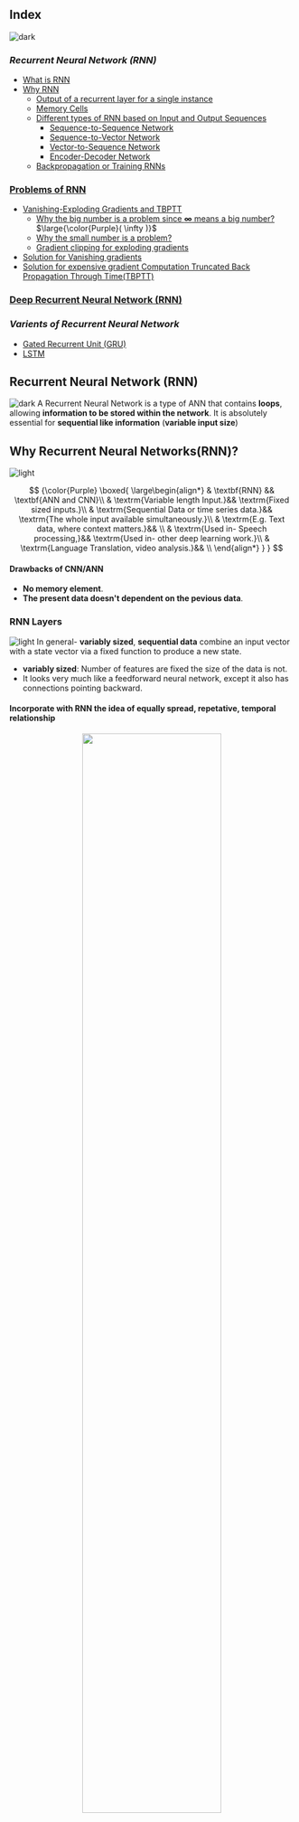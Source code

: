## Index
![dark](https://user-images.githubusercontent.com/12748752/141935752-90492d2e-7904-4f9f-a5a1-c4e59ddc3a33.png)
### _Recurrent Neural Network (RNN)_
* [What is RNN](#recurrent-neural-networksrnn)
* [Why RNN](#why-recurrent-neural-networksrnn)
  * [Output of a recurrent layer for a single instance](#output-of-a-recurrent-layer-for-a-single-instance)
  * [Memory Cells](#memory-cells)
  * [Different types of RNN based on Input and Output Sequences](#different-types-of-rnn-based-on-input-and-output-sequences)
    * [Sequence-to-Sequence Network](#sequence-to-sequence-network)
    * [Sequence-to-Vector Network](#sequence-to-vector-network)
    * [Vector-to-Sequence Network](#vector-to-sequence-network)
    * [Encoder-Decoder Network](#encoder-decoder-network)
  * [Backpropagation or Training RNNs](#backpropagation-or-training-rnns)

### [Problems of RNN](#problems-in-training-simple-rnns)
* [Vanishing-Exploding Gradients and TBPTT](#vanishing-exploding-gradients-and-tbptt)
  * [Why the big number is a problem since <b>&infin;</b> means a big number?](#%EF%B8%8F-why-the-big-number-is-a-problem-since--means-a-big-number) $\large{\color{Purple}( \infty )}$
  * [Why the small number is a problem?](#%EF%B8%8F-why-the-small-number-is-a-problem)
  * [Gradient clipping for exploding gradients](#%EF%B8%8F-gradient-clipping-for-exploding-gradients)
* [Solution for Vanishing gradients](#%EF%B8%8F-solution-for-vanishing-gradients)
* [Solution for expensive gradient Computation Truncated Back Propagation Through Time(TBPTT)](#%EF%B8%8F-solution-for-expensive-gradient-computation-truncated-back-propagation-through-timetbptt)

### [Deep Recurrent Neural Network (RNN)](#deep-rnns)  

###  _Varients of Recurrent Neural Network_
* [Gated Recurrent Unit (GRU)](https://github.com/iAmKankan/Neural-Network/blob/main/rnn/gru.md)
* [LSTM](https://github.com/iAmKankan/Neural-Network/blob/main/rnn/lstm.md)

## Recurrent Neural Network (RNN)
![dark](https://user-images.githubusercontent.com/12748752/141935752-90492d2e-7904-4f9f-a5a1-c4e59ddc3a33.png)
A Recurrent Neural Network is a type of ANN that contains **loops**, allowing **information to be stored within the network**. It is absolutely essential for **sequential like information** (**variable input size**)

## Why Recurrent Neural Networks(RNN)?
![light](https://user-images.githubusercontent.com/12748752/141935760-406edb8f-cb9b-4e30-9b69-9153b52c28b4.png)

$$
{\color{Purple} 
\boxed{
\large\begin{align*}
& \textbf{RNN} && \textbf{ANN and CNN}\\
& \textrm{Variable length Input.}&& \textrm{Fixed sized inputs.}\\
& \textrm{Sequential Data or time series data.}&& \textrm{The whole input available simultaneously.}\\
& \textrm{E.g. Text data, where context matters.}&& \\
& \textrm{Used in- Speech processing,}&& \textrm{Used in- other deep learning work.}\\
& \textrm{Language Translation, video analysis.}&& \\
\end{align*}
}
}
$$


#### Drawbacks of CNN/ANN
* **No memory element**. 
* **The present data doesn't dependent on the pevious data**.

  
### RNN Layers
![light](https://user-images.githubusercontent.com/12748752/141935760-406edb8f-cb9b-4e30-9b69-9153b52c28b4.png)
In general- **variably sized**, **sequential data** combine an input vector with a state vector via a fixed function to produce a new state.
* **variably sized**: Number of features are fixed the size of the data is not.
* It looks very much like a feedforward neural network, except it also has connections pointing backward. 

#### Incorporate with RNN the idea of equally spread, repetative, temporal relationship

<p align="center">
 
 <img src="https://user-images.githubusercontent.com/12748752/188321976-67e6563e-d6cf-4387-933d-7bda64a88131.png" width=70% />
 <br><ins><i><b>RNN unrolling over time</b></i></ins>
                                                                                                                                 
</p>
          
          
## Backpropagation Through Time (BPTT)
![dark](https://user-images.githubusercontent.com/12748752/141935752-90492d2e-7904-4f9f-a5a1-c4e59ddc3a33.png)

<p align="center"> 
 <img src="https://user-images.githubusercontent.com/12748752/211137192-353752b1-36e1-4cbd-b303-637ba8e88dd3.png" width=60% />
 <br><ins><b><i> Weight matrix for a single hidden layer RNN | RNN- Many-To-Many  |  Total number of Layers = 'T'</i></b></ins>
</p>


### For _Hiddden layers_ for any $\large{\color{Purple} h_t}$ - 

$$ \Huge{\color{Purple} 
\begin{align*}
h_t = g (W_{hh}h_{t-1}+W_{xh} x_t) + \textrm{b} & & \normalsize \begin{cases}
g = \textit{non-linear function} \\
W_{{\color{Cyan}hh}} = \textit{ takes an \textbf{h} and gives out an \textbf{h}} \\
W_{{\color{Cyan}xh}} = \textit{ takes an \textbf{x} and gives out an \textbf{h}}\\ 
W_{{\color{Cyan}xh}}, W_{{\color{Cyan}xh}} , \textbf{b}_n = \textit{ are constant with time}
\end{cases}
\end{align*}
}
$$

#### Description
> The **linear combination** of $\Huge{\color{Purple} h}$ and $\Huge{\color{Purple} x}$ and **weight matrix** $\Huge{\color{Purple} W}$ which we will multiply $\Huge{\color{Purple} h_{t-1}}$ of previous layer and some other **weight matrix** $\Huge{\color{Purple} W}$ which we will multiply $\Huge{\color{Purple} x_{t}}$ of same layer. 

### For _Output layer_ for any instance $\large{\color{Purple} \hat{y}_t}$  - 

$$ \Huge{\color{Purple} \hat{y_t} = g^* ( W_{yh} h_t + b)} $$

#### Description
> $\large{\color{Purple} g }$ needs not to be same as $\large{\color{Purple} g^* }$, even $\large{\color{Purple} g^* }$ not always be a **_Non-linear function_**. 

## Step #1: Weight calculation for hidden layers and output layers
To train an **RNN**, the trick is to **unroll it through time** and then simply use [_regular backpropagation_](https://github.com/iAmKankan/Neural-Network/blob/main/backpropagation/README.md). This strategy is called ***backpropagation through time (BPTT)***.

Like regular backpropagation, there is a **_first forward pass through the unrolled network_** (represented by the dashed arrows). 

**Note:** [Backpropagation is common in ANN or in Multi-Layer Perceptron](https://github.com/iAmKankan/Neural-Network/blob/main/backpropagation/README.md). 

Inorder to make the expressions simple we put _allias_ in the above two expressionas like 
> <img src="https://user-images.githubusercontent.com/12748752/188525079-36af334d-6d36-4550-8480-8094a409168a.png" width= 55%/>

### Now $\large{\color{Purple} h_t}$ and $\large{\color{Purple} \hat{y}_t}$  looks like- 
$$ {\color{Red} \boxed{\Huge{\color{Purple} \begin{align*}
& h_t = g (W h_{t-1}+ U x_t) + \textrm{b} \\
&  \hat{y_t} = g^* ( V h_t) \\
\end{align*}} 
}}
$$

#### Description
> The Matrixes $\large{\color{Purple} \textbf{W} }$, $\large{\color{Purple} \textbf{U} }$, $\large{\color{Purple} \textbf{V} }$ do not change with time (or across the layers); Meaning same values in each epoch.
> Where as in ANN those matrix changes its values. We need to update them. See for [Weight update in Backpropagation](https://github.com/iAmKankan/Neural-Network/blob/main/backpropagation/README.md#backpropagation-weight-update).

---
### ⚛️ How does RNN keep the context?

**Answer:** The following vectors <img src="https://latex.codecogs.com/svg.image?{\color{Purple}\textrm{W,&space;U,&space;V&space;}&space;}" title="https://latex.codecogs.com/svg.image?{\color{Purple}\textrm{W, U, V } }" align="center" /> do not change with time (or across the layers).

<p align="center">
<img src="https://user-images.githubusercontent.com/12748752/188549351-d5c3b022-9b5b-4b80-bf0c-ce57d3039940.png" width=50%/>
</p>

---

## Step #2: Loss calculation
For the Backpropagation we need to findout the derivative of the **_loss function_** let say $\large{\color{Purple} L }$ with each of the matrices $\large{\color{Purple} W }$, $\large{\color{Purple} U }$, $\large{\color{Purple} V}$ - 


$$
\Huge  {\color{Purple} \frac{\partial \textrm{L}}{\partial \textrm{W}},\ \frac{\partial \textrm{L}}{\partial \textrm{U}},\ \frac{\partial \textrm{L}}{\partial \textrm{V}}}  {\color{Purple} \Big \\{ \normalsize \textrm{For the Backprop we need to findout the gradient of 'L' with respect to each of the matrices} }
$$

### Recap of Loss function and $\large{\color{Purple}\partial L }$
* [The output sequence is evaluated using a cost function](https://github.com/iAmKankan/Neural-Network/tree/main/rnn#calculating-loss-in-rnn)

$$
\Huge{\color{Purple} \begin{align*}
\textbf{L} = \sum_{t=1}^{\textrm{T}} \textbf{L}_{t} & & \normalsize
\begin{cases} \textrm{where } T \textrm{ is the max time step} \\ 
\textrm{Summation of all the intermediate losses through the layers}\\
\end{cases}
\end{align*}}
$$

#### Description
> Summation of all the intermediate losses through the layers.

<p align="center">
<img src="https://user-images.githubusercontent.com/12748752/211141343-95154f22-bcaf-4a6a-a609-bd6d82e6b3e0.png" width=70%/>
</p>


---
#### Example #1: Lets consider local loss L3 and see how backprop works
$$
\Huge {\color{Purple} \frac{\partial \textrm{L}_3}{\partial \textrm{W}},\ \frac{\partial \textrm{L}_3}{\partial \textrm{U}},\ \frac{\partial \textrm{L}_3}{\partial \textrm{V}} }
$$

---

* We assume that _**g**_ is a **non-linear function** and-

$$
\Huge {\color{Purple} \hat{y_3} = g(V h_3) }
$$

* **Loss functions** used **least-squares error**

$$
\Huge {\color{Purple} \mathrm{L_3} = \frac{1}{2}(y_3 - \hat{y_3})^2 }
$$

![light](https://user-images.githubusercontent.com/12748752/141935760-406edb8f-cb9b-4e30-9b69-9153b52c28b4.png)

* We need to findout 

$$
\Huge {\color{Purple} 
\begin{align*}
& \frac{\partial \textrm{L}_3}{\partial \textrm{V}} & {\color{Black} \large \textrm{which can be expressed by- }} \\
& \frac{\partial \textrm{L}_3} {\partial \textrm{V}} = \frac{\partial \textrm{L}_3}{\partial \mathrm{\hat{y_3}}} \frac{\partial \mathrm{\hat{y_3}}}{\partial \textrm{V}} &\\
& \frac{\partial \textrm{L}_3} {\partial \textrm{V}} = - (\mathrm{y_3 - \hat{y_3}}) \mathrm{h_3} &\\
\end{align*}
}
$$

[**To be continued**]

![light](https://user-images.githubusercontent.com/12748752/141935760-406edb8f-cb9b-4e30-9b69-9153b52c28b4.png)

#### ⚛️ What is $\large \frac{\partial \textrm{L}_3}{\partial \textrm{W}}$ ?

$$
\Huge {\color{Purple} 
\begin{align*}
& \frac{\partial \textrm{L}_3} {\partial \textrm{W}} = \frac{\partial \textrm{L}_3}{\partial \mathrm{\hat{y_3}}} \frac{\partial \mathrm{\hat{y_3}}}{\partial \textrm{h}_3} \frac{\partial \textrm{h}_3}{\partial \textrm{W}}&\\
& \frac{\partial \textrm{L}_3} {\partial \textrm{V}} = - (\mathrm{y_3 - \hat{y_3}}) \mathrm{h_3} \mathrm{V}&\\
\end{align*}
}
$$

[**To be continued**]

## Step #3: 

<p align="center">
 <img src="https://user-images.githubusercontent.com/12748752/211140459-68704d15-7578-4136-9ede-77d418150d7c.png" width=50%/>
</p>

The gradients of that cost function are then **_propagated backward through the unrolled network_** (represented by the solid arrows). 

## <ins>Finally </ins>
* The **_model parameters are updated_** using the gradients computed during **BPTT**. 

**Note** that the gradients flow backward through all the outputs used by the cost function, not just through the final output (for example, in Figure the cost function is computed using the last three outputs of the network, <img src="https://latex.codecogs.com/svg.image?\textbf{Y}_{(2)},&space;\textbf{Y}_{(3)}\&space;and&space;\&space;\textbf{Y}_{(4)}" title="\textbf{Y}_{(2)}, \textbf{Y}_{(3)}\ and \ \textbf{Y}_{(4)}" />, so gradients flow through these three outputs, but not through **Y<sub>(0)</sub>** and **Y<sub>(1)</sub>** ). 
* Moreover, since the same parameters **W** and **b** are used at each time step, backpropagation will do the right thing and sum over all time steps.
* Fortunately, tf.keras takes care of all of this complexity for you
          
          
          
          
          
          
          
          
![light](https://user-images.githubusercontent.com/12748752/141935760-406edb8f-cb9b-4e30-9b69-9153b52c28b4.png)
![light](https://user-images.githubusercontent.com/12748752/141935760-406edb8f-cb9b-4e30-9b69-9153b52c28b4.png)
          
          
          
### Hidden Layers:
![light](https://user-images.githubusercontent.com/12748752/141935760-406edb8f-cb9b-4e30-9b69-9153b52c28b4.png)
### ⚛️ What is the most general function we typically use within neural network? 
**Answer:** We take **linear combination** followed by **non-linearity** always. Typically in **RNNs** we usually use **tanh** for the **nonlinearity** in the **hidden layers**. 

$$\Huge{\color{Purple}
\begin{align*}
& \ h_t = f_w (h_{t-1}, x_t) &\\
& \Huge \boxed{h_t = tanh (W_{{\color{Cyan}hh}}h_{t-1},W_{{\color{Cyan}xh}} x_t) + \textrm{b}}  & \normalsize \begin{cases}
W_{{\color{Cyan}hh}} = \textit{ takes an \textbf{h} and gives out an \textbf{h}} \\
W_{{\color{Cyan}xh}} = \textit{ takes an \textbf{x} and gives out an \textbf{h}}\\ 
W_{{\color{Cyan}xh}}, W_{{\color{Cyan}xh}} , \textbf{b}_n = \textit{ are constant with time}
\end{cases}
\end{align*}
}
$$

* So in this case, the non-linear function is **tanh** and we need a linear combination of **h** and **x**. So there will be some **weight matrix** **_W_** which we will multiply **h** and some other **weight matrix** **_W_** which we will multiply **x**. 
* Those two weight matrices are different in general. Not only that, they also have different sizes.
* So this is the general formula for the hidden layer of an **RNN**, some people will replace this tanh by **_f<sub>w</sub>_** or by **_g_**.

The calculation for hiddenlayer **_h<sub>2</sub>_**  would be-

$$
\large{\color{Purple} h_2 = tanh (W_{hh}h_{1},W_{xh} x_2) + \textrm{b}} 
$$

### Output Layer: 
![light](https://user-images.githubusercontent.com/12748752/141935760-406edb8f-cb9b-4e30-9b69-9153b52c28b4.png)
The Output size is variable. 

### ⚛️ What about this $\large{\color{Purple} \hat{y}_t}$ ?
**Answer:**  $\large{\color{Purple} \hat{y}_t}$ is equal to some function of $\large{\color{Purple} h_t}$. 

Now in some cases, it simply makes sense for this function to be a **linear function**( for regression output). In some cases, it makes sense for the function to be a **non-linear function** ( for Classification output).
* If it is a classifcation task and let us say it is a binary classification task, then **g** will become a **Sigmoid** &sigma; . 
* If it is a multiclass classification task, you will use a **Softmax**.

### ⚛️ Constant with time meaning
**Answer:** The **weights** and **bias** in **_h<sub>3</sub>_** are the same **_W<sub>hh</sub>  ,  W<sub>xh</sub>_** and  **_b<sub>n</sub>_** for **_h<sub>2</sub>_**


### ⚛️ Calculating Loss in RNN
![light](https://user-images.githubusercontent.com/12748752/141935760-406edb8f-cb9b-4e30-9b69-9153b52c28b4.png)

<p align="center"> 
<img src="https://user-images.githubusercontent.com/12748752/188473359-24396c3f-04df-487b-90a6-3a5837be0cf2.png" width=40%/>
<br><ins><b><i> RNN- Many-To-Many  |  The number of Layers = 'T'</i></b></ins>
</p>

#### Example:
* Now when you have **multiple predicted values**, let us say having **10 days** before is the weather of $\large{\color{Purple} h_0}$ or temperature of $\large{\color{Purple} {x}_0}$ in some city, let us say Chennai. 
* Suppose you have that input, you would have the next day's temperature, let us say that is $\large{\color{Purple} \hat{y_1}}$ , the next day's temperature $\large{\color{Purple} \hat{y_2}}$ and next day's temperature $\large{\color{Purple} \hat{y_3}}$ , till let us say today's temperature which is $\large{\color{Purple} \hat{y_T}}$ .
* Now for each one of them, you also have a corresponding ground truth, which should be $\large{\color{Purple} y_1,\ y_2,\ y_3, \ y_T }$ . And whenever you have a ground truth and a prediction and these two differs, you will have a **loss function**. 
* So the total loss is -

$$
\Huge{\color{Purple} 
\begin{align*}
& \boxed{ \textbf{L} = \sum_{t=1}^{\textrm{T}} \textbf{L}_{t} } & 
\Big \\{ \normalsize \textit{ Summation of all the intermediate losses through the layers} \\
\end{align*}
}
$$

* Now in terms of **_L<sub>t</sub>_** itself, or the **local loss function**, you again have many choices but we having seen only 2 so far,
  1. [cross entropy](https://github.com/iAmKankan/MachineLearning_With_Python/edit/master/Supervised/Logistic%20Regrassion/README.md#binary-cross-entropy-cost-function) -classifcation
  2. least-squares error - regression or a numerical output




![dark](https://user-images.githubusercontent.com/12748752/141935752-90492d2e-7904-4f9f-a5a1-c4e59ddc3a33.png)
![dark](https://user-images.githubusercontent.com/12748752/141935752-90492d2e-7904-4f9f-a5a1-c4e59ddc3a33.png)


## Problems in Training Simple RNNs
![dark](https://user-images.githubusercontent.com/12748752/141935752-90492d2e-7904-4f9f-a5a1-c4e59ddc3a33.png)
The main problem with RNN is **Unstable Gradient**

The basic issue for which we had to do **BPTT** was because **W, U, V** matrices were **constants across time**. Because of which you had sort of **recursive expressions** for the **loss with respect** to **W** and the **loss with respect** to **U**. 

The main issues that come up are 
* **gradient calculations** either **explode** or **vanish**, both of these are not ideal.
* The **gradient calculations are expensive**.

### The Solution
* The solution for **exploding gradients** is **_gradient clipping_**.
* The solution for **vanishing gradients** is alternate architectures **LSTM, GRU**.
* The solution for **expensive gradient calculations** is **_Truncated Back Propagation Through Time(TBPTT)_**.

### Vanishing-Exploding Gradients and TBPTT
![dark](https://user-images.githubusercontent.com/12748752/141935752-90492d2e-7904-4f9f-a5a1-c4e59ddc3a33.png)

### ⚫ How to identify exploding gradients?
![light](https://user-images.githubusercontent.com/12748752/141935760-406edb8f-cb9b-4e30-9b69-9153b52c28b4.png)
There are a few ways by which you can get an idea of whether your model is suffering from exploding gradients or not. They are:
1. If the **model weights** become **unexpectedly large** in the **end**.
2. Your model has a **poor loss**.
3. Or the model displays **NaN** **loss** whilst training.
4. The gradient value for error persists over **1.0** for every subsequent iteration during training.


### ⚫ How to identify vanishing gradients?
Link [Detect Vanishing Gradients ↗️](https://www.mathworks.com/help/deeplearning/ug/detect-vanishing-gradients-in-deep-neural-networks.html)



### [Vanishing Gradient and Exploding Gradient in Sigmoid Function ↗️](https://github.com/iAmKankan/Neural-Network/tree/main/activation_functions#vanishing-gradients-the-rnn-version-%EF%B8%8F)
![light](https://user-images.githubusercontent.com/12748752/141935760-406edb8f-cb9b-4e30-9b69-9153b52c28b4.png)



### _Truncated Back Propagation Through Time(TBPTT)_
![light](https://user-images.githubusercontent.com/12748752/141935760-406edb8f-cb9b-4e30-9b69-9153b52c28b4.png)

**TBPTT** Works with both the** vanishing gradient** and the **exploding gradient** problems, so it is sort of a compound solution.

Now remember the example that we had before this, that example had 65,000 time sequences. 
  * Now, would you go back for the full thing and come back through the full thing, by that time almost any correction you give will lead to **vanishing** or **exploding gradient** problems.
  * Plus it would become potentially **very expensive** just to do **one gradient up-date**.

<p align="center">
 <img src="https://user-images.githubusercontent.com/12748752/215350346-1ffdf98e-1e40-4901-b0d3-5adbff06e9fd.png" width=60%/>
 <br><ins><i><b>TBPTT-  forward propagate through 'k1' steps and back propagate through 'k2' steps </b></i></ins>
 </p>
 
Lets consider the boxes here, each box represents an **input**, **hidden layer** and **output** with its corresponding **loss**. Now, Remember that we are assuming that the relationship is the same and in fact you can cut it anywhere in the middle and you are going to get exactly the same **W**. 

The basic idea that is instead of training for the **whole sequence** , you **split it up** into **many mini batches**. 
  * I will **forward propagate** through **2 steps**, then **back propagate** through **2 steps**. Then the **W** is remains the same **everywhere**. So I will get some new updated **W**. 
  * Then I step forward little bit, **forward propagates** through another **2 steps**, **back propagates** through **2 steps**, my **W** is now **updated**.
  * Now when the **W** is **updated**, I will **forward propagate** through the **whole thing** and I keep on doing this.

> #### All you are doing is forward propagating through one part of the data, back propagating through a different part of the data. How does this help? If you back propagates through a small amount of data, your gradient will neither blow up, nor will it vanish.

![dark](https://user-images.githubusercontent.com/12748752/141935752-90492d2e-7904-4f9f-a5a1-c4e59ddc3a33.png)
![dark](https://user-images.githubusercontent.com/12748752/141935752-90492d2e-7904-4f9f-a5a1-c4e59ddc3a33.png)



#### Recap of BPTT 
<p align="center">
 <img src="https://user-images.githubusercontent.com/12748752/189465414-ed8ad124-93ed-4e56-a4ec-23f7c6d96c78.png" width=40%/>
 <br><ins><i><b>Typical RNN </b></i></ins>
 </p>

#### Total Loss- 

$$
\Huge{\color{Purple}
\begin{align*}
\mathrm{L}=\sum_{t=1}^{\mathrm{T}} \mathrm{L}_t
\end{align*}}
$$

#### ⚛️ When we are calculating _w_ if we are doing simple gradient descent 

$$
\Huge{\color{Purple}
\begin{align*}
& \mathrm{W}= \mathrm{W} - \alpha \frac{\partial\mathrm{L}}{\partial\mathrm{W}} \\
& \large \frac{\partial\mathrm{L}}{\partial\mathrm{W}} \Big \\}  \textrm{This term has to be calculated as: } \sum_{t=1}^{T} \frac{\partial \mathrm{L}_t}{\partial\mathrm{W}} \\
\end{align*}}
$$

We saw that you cannot simply calculate, let us say if I have **L<sub>3</sub>**, I cannot simply calculate<img src="https://latex.codecogs.com/svg.image?&space;\frac{\partial\mathrm{L}_3}{\partial\mathrm{W}}" title="https://latex.codecogs.com/svg.image? \frac{\partial\mathrm{L}_3}{\partial\mathrm{W}}" align="center"/> in the usual way besause 

$$\Huge{\color{Purple}
\begin{align*}
 &\frac{\partial\mathrm{L}_3}{\partial\mathrm{W}} \to \frac{\partial\mathrm{h}_3}{\partial\mathrm{W}}\to \frac{\partial\mathrm{h}_2}{\partial\mathrm{W}}\to \frac{\partial\mathrm{h}_1}{\partial\mathrm{W}}\\
& \large \textrm{They involve each other} \\
\end{align*}}
$$

Above is applicable for **U<sub>3</sub>**, as well 

$$\Huge{\color{Purple}
\begin{align*}
&\frac{\partial\mathrm{L}_3}{\partial\mathrm{U}} \to \frac{\partial\mathrm{h}_3}{\partial\mathrm{U}}\to \frac{\partial\mathrm{h}_2}{\partial\mathrm{U}}\to \frac{\partial\mathrm{h}_1}{\partial\mathrm{U}}\\
& \large \textrm{They involve each other} \\
\end{align*}}
$$

This is basically what we call **back propagation through time**, because **none of these terms is independent**. Now this kind of dependency creates several problems.

### ⚛️ Explanation Why is BPTT is a problem:

<p align="center">
</a>
<br><ins><i><b>Heuristic Description.(rough)</b></i></ins>
</p>

$$\Huge{\color{Purple}
\begin{align*}
& h_t = tanh(W h_{t-1} + U x_t) \\
& \large \textrm{by cancelling } U x_t \textrm{ we get} \\
& h_t \sim  tanh(W h_{t-1}) [\large \textrm{eigenvalue need to understand}]\\
& h_t \sim  W h_{t-1} \large\textrm{ then}\\
& h_{t+1} \sim W^2 h_{t-1} \large [because \sim W^2 h_t \sim W^2 h_{t-1}] \\
& \large \textrm{In general- }\\
& \boxed{h_{t+1} \sim W^{n} h_{t} }\\
\end{align*}}
$$

> #### So, as you go through time, so the weight matrix keeps on constantly multiplying. So **_h<sub>3</sub>_** would be like **_W<sub>2</sub>h<sub>1</sub>_** and if I have something like **_h<sub>5</sub>_**, that would become **_W<sub>4</sub>h<sub>1</sub>_** so on and so forth.
 
Now, all these are heuristic arguments but it turns out to be a remarkably good approximations, unfortunately I cannot go further.
* But if I have norm(let us say 2 norm) of &parallel;**_h<sub>t+n</sub>_** &parallel; , notice **_h<sup>&#8407;</sup><sub>t</sub>_** is a vector.
* If I take its norm, it will be some factor times norm of **_h<sub>t</sub>_** (  &parallel;**_h<sub>t+n</sub>_** &parallel; &sim;  &parallel;**_h<sub>t</sub>_**&parallel; ) 
* Norm is a **scaler**, so this is a number, you are trying to find out the size of **_h<sub>t+n</sub>_**, that will be some number times **_h<sub>t</sub>_**
* And it turns out that it **scales** approximately as the **eigenvalues (&lambda;)** of **W<sup>n</sup>**. Like the following-

$$\Huge{\color{Purple}
\begin{align*}
& {\color{Cyan}\vec{{\color{Purple}h_{t+n}}}} \sim W^n {\color{Cyan}\vec{{\color{Purple}h_t}}} \\
& {\parallel \mathrm{h_{t+n}} \parallel }_2  \sim \lambda^n \parallel \mathrm{h_t}\parallel \\
\end{align*} }
$$

* Another way to see this is to assume that the **W** is diagonal, If **W** is diagonal, all it will have, **W<sup>n</sup>** will be, all its **eigenvalues** or all its diagonal terms to the power **n**. 
* Now which eigenvalue, we will see shortly. 
* The **eigenvalue** will either be the largest or the smallest.
  *  **The worst-case scenario** is if the **eigenvalue** will be the **_largest_**
  *  **The best case scenario** or the **smallest case scenario** is if the **eigenvalue** will be the **_smallest_**.

* Beacause of scaling as long as I use the same **W**, which I do for **RNN**, **throughout time**, what happens is these **vectors** constantly get **larger in magnitude** or constantly get **smaller in magnitude**.
* So, if you have a large number of time steps, this number, even if it is small, you know, for example even if it adds to **1.01**, over time it is going to get to be a huge number.(this is the power of the exponential function or of the power function)


$$\large{\color{Purple}
\begin{align*}
\textrm{For every 'h' }& & & \\
& \textrm{If } \huge{\mathrm{\lvert \lambda \rvert > 1}} & \textrm{ As 'n' increases }& \mathrm{\parallel h_{t+n}\parallel \to \infty }& \textrm{ (Become very large)}\\
& \textrm{If } \huge{\mathrm{\lvert \lambda \rvert < 1}} & \textrm{ As 'n' increases }& \mathrm{\parallel h_{t+n}\parallel \to 0 }\\
\end{align*} }
$$

* Now this is simply for **h**, you can show that and I would request you to try this out by looking at the expressions in **BPTT**, the similar arguments hold true for $\frac{\partial \mathrm{L_3}}{\partial \mathrm{W}}$ also.

$$\large{\color{Purple}
\begin{align*}
\boxed{\frac{\partial \mathrm{L_3}}{\partial \mathrm{W}} \to \frac{\partial \mathrm{h_3}}{\partial \mathrm{W} } } \to W \frac{\partial \mathrm{L_2}}{\partial \mathrm{W}}\\
\end{align*} }
$$


$$\Huge{\color{Purple}
\begin{align*}
& \parallel \frac{\partial \textrm{L}}{\partial \textrm{W}} \parallel \to \infty & \large \textbf{Exploding Gradient} \\
& \parallel \frac{\partial \textrm{L}}{\partial \textrm{W}} \parallel \to 0 & \large \textbf{Vanishing Gradient} \\
\end{align*}
\left \\} \begin{matrix}
  \\
 \large \textrm{Very Difficult to train}\\
  \\
\end{matrix}\right.
}
$$

### ⚛️ Why the big number is a problem _since &infin; means a big number_? 
**Answer:** These is a problems because obviously you are never going to get exactly **&infin;** because you are still dealing with finite number. But the problem is the moment it goes about the largest number that your machine can calculate, it will actually show you **NAN**, not a number or it will show you **&infin;**, so on and so forth. So really speaking, **finite preciation machines** cannot handle **exploding gradient**.

### ⚛️ Why the small number is a problem?
**Answer:** Similarly you will never actually go to **0**. If you do like **0:99<sup>1000</sup>** (because of **finite preciation machines**), it will be very very very small number. But the problem is it might actually becomes smaller than **10<sup>-16</sup>**, which is the smallest number that you can represent accurately. So at that point you will no longer train, so that will be called **saturation**. So you will get a very small gradient and that is practically gone. 

There is another problem, notice this **tanh**, even the **tanh** is being repeated multiple times. So you have **h<sub>t</sub>** **= tanh(W h<sub>t-1</sub>), h<sub>t+1</sub>** will be **tanh(h<sub>t</sub>)**, so you have **tanh<sup>2</sup>**, similarly you will have **tanh<sup>3</sup>**.

<p align="center">
 
 <img src="https://user-images.githubusercontent.com/12748752/189503599-5e3436e7-f19d-4f0e-957b-bad9d2cd1398.png" width=40%/>
 <br><ins><i><b>tanh<sup>2</sup> is flat, tanh<sup>3</sup> will look even flatter</b></i></ins>
 
</p>

Look at the  **tanh**, **tanh<sup>2</sup>**, **tanh<sup>2</sup>** will look even flatter. And if you take **tanh<sup>100</sup>**, it will look even smaller and notice in all these cases, gradients become **flatter** and **flatter** and **flatter** and they become very small.

Now, all these problems put together lead to these 2 issues. The **tanh**, repeated **tanh** problem will lead only to the **_vanishing gradient_** issue but large number of players can either lead to **_exploding gradient_** or it can lead to **_vanishing gradient_**, both of these make training very dificult.

### ⚛️ _Gradient clipping_ for exploding gradients
**Answer:**  It is very simple, we decide on a **maximum allowable gradient size**. What do I mean by value of gradient? **Gradient is a vector**, so you cannot give it a value, **you can however give a value to _norm_ of gradient**.
* Say-

$$\Huge{\color{Purple}
\begin{align*}
&  \frac{\partial \textrm{L}}{\partial \textrm{W}} = \vec{g} & max \parallel \vec{g} \parallel = G_{max} \\
\end{align*}
}
$$

#### Gradient Descent Calculate for $\large{\color{Purple}\vec{g}}$
$$\Huge{\color{Purple}
\begin{align*}
& \textit{If  }  \parallel \vec{g} \parallel < G_{max} \large \textrm{[ Proceed as usual]} \\
& \textit{If not, }  \parallel \vec{g^\*} \parallel =  \frac{\vec{g}}{\parallel \vec{g} \parallel} G_{max} \\
\end{align*}
}
$$

*  My new gradient $\vec{g^\*}$ is in the same direction as the gradient you calculated but I am cutting down its size

### ⚛️ Solution for Vanishing gradients 
**Answer:** Unfortunately no such simple solution exists. LSTM, GRU is the result

### ⚛️ Solution for **expensive gradient Computation** **_Truncated Back Propagation Through Time(TBPTT)_**
**Answer:** This solution kind of handles to a certain extent, both the **vanishing gradient** and the **exploding gradient** problems. 

So, if we have data with thousands and thousands of time steps. And you want to calculate back **propagation through time**. Now how would you do it? 
#### Step #1
Forward propagate through the whole thing, calculate the whole of <img src="https://latex.codecogs.com/svg.image?{\color{Purple}&space;\mathbf{L_T}}" title="https://latex.codecogs.com/svg.image?{\color{Purple} \mathbf{L_T}}" align="center"/> 
#### Step #2
Then you will **back propagate** through the whole thing. 

Now we have **65,000 time sequences**. If you go back for the full thing and come back through the full thing, by that time almost any correction you give will lead to vanishing or exploding gradient problems, plus it would become potentially very **expensive** just to do one gradient update.

So the solution to that is **truncated back propagation through time**.

Since throughout the RNN network you are going to get exactly the same **_W_**. So, instead of training for the whole **sequence**, you split it up into many mini batches( similar like mini batch gradient descent).

I will **forward propagate** through **first 2 steps** and **back propagate** through **2 steps**, this is one possibility. Since **_W_** is the same everywhere. So I will get some new updated **_W_**. 

Next I **forward propagates** through another 2 steps, back propagates through 2 steps, my W is now updated , okay. Now when the W is updated, I will forward propagate through the whole thing, okay. So I keep on doing this.

If you back propagates through a small amount of data, your gradient will neither blow up, nor will it **vanish**. Now what is a good rule of thumb? It is actually hard to say for some problems, hundred steps are good for some problems, 10, 20 steps are good, etc.

### Deep RNNs
![dark](https://user-images.githubusercontent.com/12748752/141935752-90492d2e-7904-4f9f-a5a1-c4e59ddc3a33.png)

<p align="center">
  
  <img src="https://user-images.githubusercontent.com/12748752/189594861-791518a2-c38d-4583-862d-b4f2939750c7.png" width=70%/>
  <br><ins><i><b> Deep RNN</b></i></ins>
  
</p>

The **deep RNNs** are particularly important in **language processing** especially in **language translation**.

$${\color{Purple}
\begin{align*}
& \huge h_t^{(l)} = tanh \Big\( W^{(l)}h_{t-1}^{(l)}+U^{(l)}h_{t}^{(l-1)} \Big \)\\
\end{align*}
}
$$


Now, what are deep RNNs let us look at just one of these if I look at one of these within the **RNN** it is just an ANN as we saw with normal RNNs. In a **normal RNN** all you had was **one input layer**, **one hidden layer** and **one output layer**. In a deep RNN all you do is that one single layer of the RNN actually become a deep neural network that is the only difference between a deep RNN and a normal RNN.

![dark](https://user-images.githubusercontent.com/12748752/141935752-90492d2e-7904-4f9f-a5a1-c4e59ddc3a33.png)
![dark](https://user-images.githubusercontent.com/12748752/141935752-90492d2e-7904-4f9f-a5a1-c4e59ddc3a33.png)
### Different types of RNN based on Input and Output Sequences
![light](https://user-images.githubusercontent.com/12748752/141935760-406edb8f-cb9b-4e30-9b69-9153b52c28b4.png)

<p align="center">
<img src="https://user-images.githubusercontent.com/12748752/144064476-e96cb279-6ea7-4a07-aad8-d883b0549bc2.png" width=50% />
<br> <ins><b><i>Many-to-Many (top left), Many-to-One (top right), One-to-Many (bottom left), and Encoder–Decoder (bottom right) networks </i></b></ins>
</p>

### Many-to-Many(Sequence-to-Sequence) Network
* An RNN can simultaneously take a sequence of inputs and produce a sequence of outputs.
* **Example #1:** **Language Translation**, **Speech Recognition**
  * The output does not comes simultaniously with the input and **the size of the output need not to be same as input**
* **Example #2:** Video frame by frame analysis
  * The output size fixed by the input size
   
### Many-to-One (Sequence-to-Vector) Network
* You could feed the network a sequence of inputs and ignore all outputs except for the last one. 
* For example: **Sentiment Analysis**- you could feed the network a sequence of words corresponding to a **movie review** and the network would output a **sentiment score**.

###  One-to-Many(Vector-to-Sequence) Network
* Conversely, you could feed the network the same input vector over and over again at each time step and let it output a sequence.
* For example: **Image Captioning**- the input could be an image (or the output of a CNN), and the output could be a caption(text) for that image.

### Encoder-Decoder Network
* Lastly, you could have a **sequence-to-vector network**, called an **`encoder`**, followed by a **vector-to-sequence network**, called a **`decoder`**. 
* For example, this could be used for translating a sentence from one language to another. 
  * You would feed the network a sentence in one language, the encoder would convert this sentence into a single vector representation, and then the decoder would decode this vector into a sentence in another language. 
  * This two-step model, called an `Encoder–Decoder`, works much better than trying to translate on the fly with a single `sequence-to-sequence RNN` (like the one represented at the top left): the last words of a sentence can affect the first words of the translation, so you need to wait until you have seen the whole sentence before translating it.

![dark](https://user-images.githubusercontent.com/12748752/141935752-90492d2e-7904-4f9f-a5a1-c4e59ddc3a33.png)
![dark](https://user-images.githubusercontent.com/12748752/141935752-90492d2e-7904-4f9f-a5a1-c4e59ddc3a33.png)





![dark](https://user-images.githubusercontent.com/12748752/141935752-90492d2e-7904-4f9f-a5a1-c4e59ddc3a33.png)
![dark](https://user-images.githubusercontent.com/12748752/141935752-90492d2e-7904-4f9f-a5a1-c4e59ddc3a33.png)

## Bibliography
![dark](https://user-images.githubusercontent.com/12748752/141935752-90492d2e-7904-4f9f-a5a1-c4e59ddc3a33.png)
* **Hands-On Machine Learning with Scikit-Learn, Keras, and TensorFlow, 2nd Edition by Aurélien Géron**
* NPTEL(Dr. Balaji Srinivasan)
* [YouTube 1](https://www.youtube.com/watch?v=0XdPIqi0qpg)
